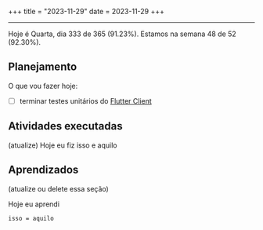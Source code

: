 +++
title = "2023-11-29"
date = 2023-11-29
+++

---

Hoje é Quarta, dia 333 de 365 (91.23%). Estamos na semana 48 de 52 (92.30%).

## Planejamento

O que vou fazer hoje:

- [ ] terminar testes unitários do [Flutter Client](https://github.com/OmnicodeSolutions/luisa_drf_flutter_client)

## Atividades executadas

(atualize) Hoje eu fiz isso e aquilo

## Aprendizados

(atualize ou delete essa seção)

Hoje eu aprendi
```
isso = aquilo
```
